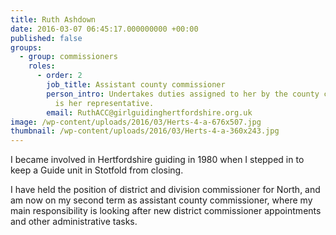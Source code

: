 ```yaml
---
title: Ruth Ashdown
date: 2016-03-07 06:45:17.000000000 +00:00
published: false
groups:
  - group: commissioners
    roles:
      - order: 2
        job_title: Assistant county commissioner
        person_intro: Undertakes duties assigned to her by the county commissioner and
          is her representative. 
        email: RuthACC@girlguidinghertfordshire.org.uk
image: /wp-content/uploads/2016/03/Herts-4-a-676x507.jpg
thumbnail: /wp-content/uploads/2016/03/Herts-4-a-360x243.jpg
---
```

I became involved in Hertfordshire guiding in 1980 when I stepped in to keep a Guide unit in Stotfold from closing.

I have held the position of district and division commissioner for North, and am now on my second term as assistant county commissioner, where my main responsibility is looking after new district commissioner appointments and other administrative tasks.
